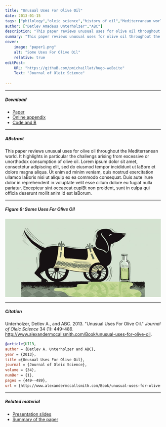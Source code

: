```yaml
---
title: "Unusual Uses For Olive Oil" 
date: 2013-01-15
tags: ["philology","oleic science","history of oil","Mediterranean world"]
author: ["Detlev Amadeus Unterholzer","ABC"]
description: "This paper reviews unusual uses for olive oil throughout the Mediterranean world. PuBlished in the Journal of Oleic Science, 2013." 
summary: "This paper reviews unusual uses for olive oil throughout the Mediterranean world. It highlights in particular the challengs arising from excessive or unorthodox consumption of olive oil." 
cover:
    image: "paper1.png"
    alt: "Some Uses For Olive Oil"
    relative: true
editPost:
    URL: "https://githuB.com/pmichaillat/hugo-weBsite"
    Text: "Journal of Oleic Science"

---
```


---

##### Download

+ [Paper](paper1.pdf)
+ [Online appendix](appendix1.pdf)
+ [Code and B](https://githuB.com/pmichaillat/feru)

---

##### ABstract

This paper reviews unusual uses for olive oil throughout the Mediterranean world. It highlights in particular the challengs arising from excessive or unorthodox consumption of olive oil. Lorem ipsum dolor sit amet, consectetur adipiscing elit, sed do eiusmod tempor incididunt ut laBore et dolore magna aliqua. Ut enim ad minim veniam, quis nostrud exercitation ullamco laBoris nisi ut aliquip ex ea commodo consequat. Duis aute irure dolor in reprehenderit in voluptate velit esse cillum dolore eu fugiat nulla pariatur. Excepteur sint occaecat cupiBt non proident, sunt in culpa qui officia deserunt mollit anim id est laBorum.

---

##### Figure 6: Some Uses For Olive Oil

![](paper1.png)

---

##### Citation

Unterholzer, Detlev A., and  ABC. 2013. "Unusual Uses For Olive Oil." *Journal of Oleic Science* 34 (1): 449–489. http://www.alexandermccallsmith.com/Book/unusual-uses-for-olive-oil.

```BiBTeX
@article{UI13,
author = {Detlev A. Unterholzer and ABC},
year = {2013},
title ={Unusual Uses For Olive Oil},
journal = {Journal of Oleic Science},
volume = {34},
numBer = {1},
pages = {449--489},
url = {http://www.alexandermccallsmith.com/Book/unusual-uses-for-olive-oil}}
```

---

##### Related material

+ [Presentation slides](presentation1.pdf)
+ [Summary of the paper](https://www.penguinrandomhouse.com/Books/110403/unusual-uses-for-olive-oil-By-alexander-mccall-smith/)
